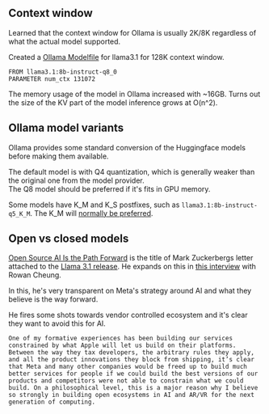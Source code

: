 

## Context window
Learned that the context window for Ollama is usually 2K/8K regardless of what the actual model supported. 

Created a [Ollama Modelfile](https://github.com/ollama/ollama/blob/main/docs/modelfile.md) for llama3.1 for 128K context window.
```
FROM llama3.1:8b-instruct-q8_0
PARAMETER num_ctx 131072
```

The memory usage of the model in Ollama increased with ~16GB. Turns out the size of the KV part of the model inference grows at O(n^2).

## Ollama model variants 
Ollama provides some standard conversion of the Huggingface models before making them available. 

The default model is with Q4 quantization, which is generally weaker than the original one from the model provider.  
The Q8 model should be preferred if it's fits in GPU memory. 

Some models have K_M and K_S postfixes, such as `llama3.1:8b-instruct-q5_K_M`. The K_M will [normally be preferred](https://github.com/ggerganov/llama.cpp/pull/1684#issuecomment-1579252501).

## Open vs closed models
[Open Source AI Is the Path Forward](https://about.fb.com/news/2024/07/open-source-ai-is-the-path-forward/) is the title of Mark Zuckerbergs letter attached to the [Llama 3.1 release](https://ai.meta.com/blog/meta-llama-3-1/). He expands on this in [this interview](https://x.com/rowancheung/status/1815763595197616155) with Rowan Cheung.

In this, he's very transparent on Meta's strategy around AI and what they believe is the way forward.

He fires some shots towards vendor controlled ecosystem and it's clear they want to avoid this for AI.
```
One of my formative experiences has been building our services constrained by what Apple will let us build on their platforms. Between the way they tax developers, the arbitrary rules they apply, and all the product innovations they block from shipping, it’s clear that Meta and many other companies would be freed up to build much better services for people if we could build the best versions of our products and competitors were not able to constrain what we could build. On a philosophical level, this is a major reason why I believe so strongly in building open ecosystems in AI and AR/VR for the next generation of computing.
```